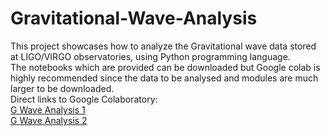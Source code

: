 # Gravitational-Wave-Analysis
This project showcases how to analyze the Gravitational wave data stored at LIGO/VIRGO observatories, using Python programming language.\
The notebooks which are provided can be downloaded but Google colab is highly recommended since the data to be analysed and modules are much larger to be downloaded.\
Direct links to Google Colaboratory:\
[G Wave Analysis 1](https://colab.research.google.com/drive/1pDUn1HOEW0JTvSHYjcojj4lVLmQE2Gl1?usp=sharing)\
[G Wave Analysis 2](https://colab.research.google.com/drive/131vre2F4YgXTILvsNNn9YOdOPgTIRSwT?usp=sharing)
